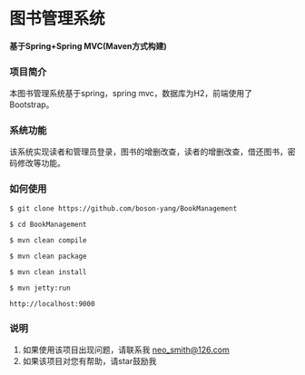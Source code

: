 # 图书管理系统
#### 基于Spring+Spring MVC(Maven方式构建)

### 项目简介
本图书管理系统基于spring，spring mvc，数据库为H2，前端使用了Bootstrap。 
### 系统功能
该系统实现读者和管理员登录，图书的增删改查，读者的增删改查，借还图书，密码修改等功能。
### 如何使用
```
$ git clone https://github.com/boson-yang/BookManagement

$ cd BookManagement

$ mvn clean compile

$ mvn clean package

$ mvn clean install

$ mvn jetty:run

http://localhost:9000
```
### 说明<br/>
1. 如果使用该项目出现问题，请联系我 neo_smith@126.com
2. 如果该项目对您有帮助，请star鼓励我
